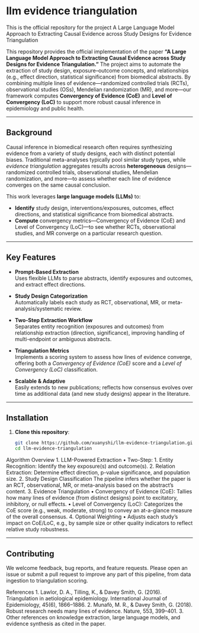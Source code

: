 # llm evidence triangulation
 This is the official repository for the project A Large Language Model Approach to Extracting Causal Evidence across Study Designs for Evidence Triangulation

This repository provides the official implementation of the paper **“A Large Language Model Approach to Extracting Causal Evidence across Study Designs for Evidence Triangulation.”** The project aims to automate the extraction of study design, exposure–outcome concepts, and relationships (e.g., effect direction, statistical significance) from biomedical abstracts. By combining multiple lines of evidence—randomized controlled trials (RCTs), observational studies (OSs), Mendelian randomization (MR), and more—our framework computes **Convergency of Evidence (CoE)** and **Level of Convergency (LoC)** to support more robust causal inference in epidemiology and public health.

---

## Background

Causal inference in biomedical research often requires synthesizing evidence from a variety of study designs, each with distinct potential biases. Traditional meta-analyses typically pool similar study types, while *evidence triangulation* aggregates results across **heterogeneous** designs—randomized controlled trials, observational studies, Mendelian randomization, and more—to assess whether each line of evidence converges on the same causal conclusion.

This work leverages **large language models (LLMs)** to:

- **Identify** study design, interventions/exposures, outcomes, effect directions, and statistical significance from biomedical abstracts.  
- **Compute** convergency metrics—Convergency of Evidence (CoE) and Level of Convergency (LoC)—to see whether RCTs, observational studies, and MR converge on a particular research question.

---

## Key Features

- **Prompt-Based Extraction**  
  Uses flexible LLMs to parse abstracts, identify exposures and outcomes, and extract effect directions.

- **Study Design Categorization**  
  Automatically labels each study as RCT, observational, MR, or meta-analysis/systematic review.

- **Two-Step Extraction Workflow**  
  Separates entity recognition (exposures and outcomes) from relationship extraction (direction, significance), improving handling of multi-endpoint or ambiguous abstracts.

- **Triangulation Metrics**  
  Implements a scoring system to assess how lines of evidence converge, offering both a *Convergency of Evidence (CoE)* score and a *Level of Convergency (LoC)* classification.

- **Scalable & Adaptive**  
  Easily extends to new publications; reflects how consensus evolves over time as additional data (and new study designs) appear in the literature.

---

## Installation

1. **Clone this repository**:
   ```bash
   git clone https://github.com/xuanyshi/llm-evidence-triangulation.git
   cd llm-evidence-triangulation


Algorithm Overview
	1.	LLM-Powered Extraction
	•	Two-Step:
	1.	Entity Recognition: Identify the key exposure(s) and outcome(s).
	2.	Relation Extraction: Determine effect direction, p-value significance, and population size.
	2.	Study Design Classification
The pipeline infers whether the paper is an RCT, observational, MR, or meta-analysis based on the abstract’s content.
	3.	Evidence Triangulation
	•	Convergency of Evidence (CoE): Tallies how many lines of evidence (from distinct designs) point to excitatory, inhibitory, or null effects.
	•	Level of Convergency (LoC): Categorizes the CoE score (e.g., weak, moderate, strong) to convey an at-a-glance measure of the overall consensus.
	4.	Optional Weighting
	•	Adjusts each study’s impact on CoE/LoC, e.g., by sample size or other quality indicators to reflect relative study robustness.

---

## Contributing

We welcome feedback, bug reports, and feature requests. Please open an issue or submit a pull request to improve any part of this pipeline, from data ingestion to triangulation scoring.

References
	1.	Lawlor, D. A., Tilling, K., & Davey Smith, G. (2016). Triangulation in aetiological epidemiology. International Journal of Epidemiology, 45(6), 1866–1886.
	2.	Munafò, M. R., & Davey Smith, G. (2018). Robust research needs many lines of evidence. Nature, 553, 399–401.
	3.	Other references on knowledge extraction, large language models, and evidence synthesis as cited in the paper.